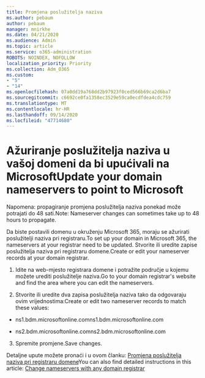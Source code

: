 ```yaml
---
title: Promjena poslužitelja naziva
ms.author: pebaum
author: pebaum
manager: mnirkhe
ms.date: 04/21/2020
ms.audience: Admin
ms.topic: article
ms.service: o365-administration
ROBOTS: NOINDEX, NOFOLLOW
localization_priority: Priority
ms.collection: Adm_O365
ms.custom:
- "5"
- "14"
ms.openlocfilehash: 07a0dd19a768dd2b97923f0ced566b69ca2d6ba7
ms.sourcegitcommit: c6692ce0fa1358ec3529e59ca0ecdfdea4cdc759
ms.translationtype: MT
ms.contentlocale: hr-HR
ms.lasthandoff: 09/14/2020
ms.locfileid: "47714680"
---
```

# <a name="update-your-domain-nameservers-to-point-to-microsoft"></a><span data-ttu-id="0ef3f-102">Ažuriranje poslužitelja naziva u vašoj domeni da bi upućivali na Microsoft</span><span class="sxs-lookup"><span data-stu-id="0ef3f-102">Update your domain nameservers to point to Microsoft</span></span>

<span data-ttu-id="0ef3f-103">Napomena: propagiranje promjena poslužitelja naziva ponekad može potrajati do 48 sati.</span><span class="sxs-lookup"><span data-stu-id="0ef3f-103">Note: Nameserver changes can sometimes take up to 48 hours to propagate.</span></span>
  
<span data-ttu-id="0ef3f-104">Da biste postavili domenu u okruženju Microsoft 365, moraju se ažurirati poslužitelji naziva pri registraru.</span><span class="sxs-lookup"><span data-stu-id="0ef3f-104">To set up your domain in Microsoft 365, the nameservers at your registrar need to be updated.</span></span> <span data-ttu-id="0ef3f-105">Stvorite ili uredite zapise poslužitelja naziva pri registraru domene.</span><span class="sxs-lookup"><span data-stu-id="0ef3f-105">Create or edit your nameserver records at your domain registrar.</span></span>
  
1. <span data-ttu-id="0ef3f-106">Idite na web-mjesto registrara domene i potražite područje u kojemu možete urediti poslužitelje naziva.</span><span class="sxs-lookup"><span data-stu-id="0ef3f-106">Go to your domain registrar's website and find the area where you can edit the nameservers.</span></span>
  
2. <span data-ttu-id="0ef3f-107">Stvorite ili uredite dva zapisa poslužitelja naziva tako da odgovaraju ovim vrijednostima:</span><span class="sxs-lookup"><span data-stu-id="0ef3f-107">Create or edit two nameserver records to match these values:</span></span>

  - <span data-ttu-id="0ef3f-108">ns1.bdm.microsoftonline.com</span><span class="sxs-lookup"><span data-stu-id="0ef3f-108">ns1.bdm.microsoftonline.com</span></span>

  - <span data-ttu-id="0ef3f-109">ns2.bdm.microsoftonline.com</span><span class="sxs-lookup"><span data-stu-id="0ef3f-109">ns2.bdm.microsoftonline.com</span></span>

3. <span data-ttu-id="0ef3f-110">Spremite promjene.</span><span class="sxs-lookup"><span data-stu-id="0ef3f-110">Save changes.</span></span>

<span data-ttu-id="0ef3f-111">Detaljne upute možete pronaći i u ovom članku: [Promjena poslužitelja naziva pri registraru domene](https://docs.microsoft.com/microsoft-365/admin/get-help-with-domains/change-nameservers-at-any-domain-registrar)</span><span class="sxs-lookup"><span data-stu-id="0ef3f-111">You can also find detailed instructions in this article: [Change nameservers with any domain registrar](https://docs.microsoft.com/microsoft-365/admin/get-help-with-domains/change-nameservers-at-any-domain-registrar)</span></span>
  